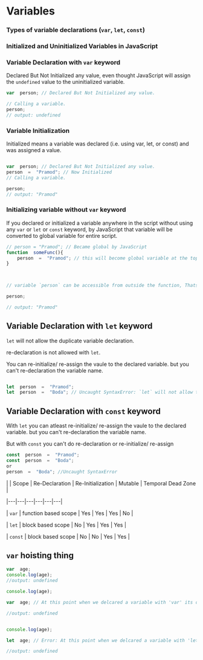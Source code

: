 # Variables

  

### Types of variable declarations (`var`, `let`, `const`)

  

### Initialized and Uninitialized Variables in JavaScript

  

### Variable Declaration with `var` keyword

  

Declared But Not Initialized any value, even thought JavaScript will assign the `undefined` value to the uninitialized variable.

  

```javascript
var  person; // Declared But Not Initialized any value.

// Calling a variable.
person;
// output: undefined

```

### Variable Initialization

Initialized means a variable was declared (i.e. using var, let, or const) and was assigned a value.

```javascript

var  person; // Declared But Not Initialized any value.
person  =  "Pramod"; // Now Initialized
// Calling a variable.

person;
// output: "Pramod"
```

### Initializing variable without `var` keyword
If you declared or initialized a variable anywhere in the script without using any `var` or `let` or `const` keyword, by JavaScript that variable will be converted to global variable for entire script.

```javascript
// person = "Pramod"; // Became global by JavaScript
function  someFunc(){
	person  =  "Pramod"; // this will become global variable at the top of script.
}

  

// variable `person` can be accessible from outside the function, Thats not the best practice.

person;

// output: "Pramod"

```

  

## Variable Declaration with `let` keyword
`let` will not allow the duplicate variable declaration.

re-declaration is not allowed with `let`.

You can re-initialize/ re-assign the vaule to the declared variable. but you can't re-declaration the variable name.

```javascript

let  person  =  "Pramod";
let  person  =  "Boda"; // Uncaught SyntaxError: `let` will not allow the duplicate variable declaration, re-declarations is not allowed with `let`.

```

## Variable Declaration with `const` keyword

With `let` you can atleast re-initialize/ re-assign the vaule to the declared variable. but you can't re-declaration the variable name.

But with `const` you can't do re-declaration or re-initialize/ re-assign
```javascript
const  person  =  "Pramod";
const  person  =  "Boda";
or
person  =  "Boda"; //Uncaught SyntaxError
```

  

| | Scope | Re-Declaration | Re-Initialization | Mutable | Temporal Dead Zone |

|---|---|---|---|---|---|

| `var` | function based scope | Yes | Yes | Yes | No |

| `let` | block based scope | No | Yes | Yes | Yes |

| `const` | block based scope | No | No | Yes | Yes |

  

## `var` hoisting thing

  

```javascript
var  age;
console.log(age);
//output: undefined
```
```javascript
console.log(age);

var  age; // At this point when we delcared a variable with 'var' its declaraion - hoisted at the top of the scope.

//output: undefined

```
```javascript

console.log(age);

let  age; // Error: At this point when we delcared a variable with 'let' its declaraion - hoisted at the same place(scope).

//output: undefined

```
<!--stackedit_data:
eyJoaXN0b3J5IjpbLTE4NzI3OTU0MjgsLTEwMDgyNzE4Myw3Mz
A5OTgxMTZdfQ==
-->